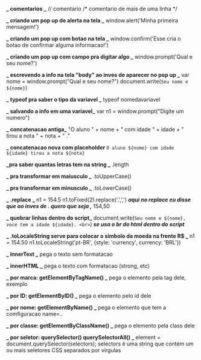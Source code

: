 **_ comentarios _**
// comentario
/* comentario de mais de uma linha */

**_ criando um pop up de alerta na tela _**
window.alert('Minha primeira mensagem!')

**_ criando um pop up com botao na tela _**
window.confirm('Esse cria o botao de confirmar alguma informacao!')

**_ criando um pop up com campo pra digitar algo _**
window.prompt('Qual e seu nome?')

**_ escrevendo a info na tela "body" ao inves de aparecer no pop up _**
var nome = window.prompt("Qual e seu nome?")
document.write(`Seu nome e ${nome}`)

**_ typeof pra saber o tipo da variavel _**
typeof nomedavariavel

**_ salvando a info em uma variavel_**
var n1 = window.prompt("Digite um numero")

**_ concatenacao antiga_**
"O aluno " + nome + " com idade " + idade + " tirou a nota " + nota + " ."

**_ concatenacao nova com placeholder**
`O aluno ${nome} com idade ${idade} tirou a nota ${nota}`

**_pra saber quantas letras tem na string _**
.length

**_ pra transformar em maiusculo _**
.toUpperCase()

**_ pra transformar em minusculo _**
.toLowerCase()

**_ .replace _**
n1 = 154.5
n1.toFixed(2).replace('.',',') **_aqui no replace eu disse que ao inves de . quero que seja ,_**
154,50

**_ quebrar linhas dentro do script_**
document.write(`Seu nome e ${nome}, voce tem a idade ${idade}. <br>`) **_se usa o br do html dentro do script_**

**_ .toLocaleString serve para colocar o simbolo da moeda na frente R$ _**
n1 = 154.50
n1.toLocaleString('pt-BR', {style: 'currency', currency: 'BRL'})

**_ innerText _**
pega o texto sem formatacao

**_ innerHTML _**
pega o texto com formatacao (strong, etc)

**_ por marca: getElementByTagName() _**
pega o elemento pela tag dele, exemplo <p>

**_ por ID: getElementByID() _**
pega o elemento pelo id dele

**_ por nome: getElementByName() _**
pega o elemento que tem a comfiguracao name=.. 

**_ por classe: getElementByClassName() _**
pega o elemento pela class dele

**_ por seletor: querySelector() querySelectorAll() _**
element = document.querySelector(selectors);
selectors é uma string que contém um ou mais seletores CSS separados por vírgulas